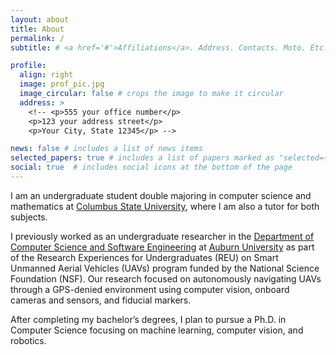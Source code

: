 ```yaml
---
layout: about
title: About
permalink: /
subtitle: # <a href='#'>Affiliations</a>. Address. Contacts. Moto. Etc.

profile:
  align: right
  image: prof_pic.jpg
  image_circular: false # crops the image to make it circular
  address: >
    <!-- <p>555 your office number</p>
    <p>123 your address street</p>
    <p>Your City, State 12345</p> -->

news: false # includes a list of news items
selected_papers: true # includes a list of papers marked as "selected={true}"
social: true  # includes social icons at the bottom of the page
---
```


I am an undergraduate student double majoring in computer science and mathematics at [Columbus State University](https://www.columbusstate.edu/), where I am also a tutor for both subjects.

I previously worked as an undergraduate researcher in the [Department of Computer Science and Software Engineering](https://eng.auburn.edu/csse/) at [Auburn University](https://www.auburn.edu/) as part of the Research Experiences for Undergraduates (REU) on Smart Unmanned Aerial Vehicles (UAVs) program funded by the National Science Foundation (NSF). Our research focused on autonomously navigating UAVs through a GPS-denied environment using computer vision, onboard cameras and sensors, and fiducial markers.

After completing my bachelor’s degrees, I plan to pursue a Ph.D. in Computer Science focusing on machine learning, computer vision, and robotics. 

<!-- Write your bio here. Tell the world about yourself. Link to your favorite [subreddit](http://reddit.com). You can put a picture in, too. The code is already in, just name your picture `prof_pic.jpg` and put it in the `img/` folder.

Put your address / P.O. box / other info right below your picture. You can also disable any these elements by editing `profile` property of the YAML header of your `_pages/about.md`. Edit `_bibliography/papers.bib` and Jekyll will render your [publications page](/al-folio/publications/) automatically.

Link to your social media connections, too. This theme is set up to use [Font Awesome icons](http://fortawesome.github.io/Font-Awesome/) and [Academicons](https://jpswalsh.github.io/academicons/), like the ones below. Add your Facebook, Twitter, LinkedIn, Google Scholar, or just disable all of them. -->
